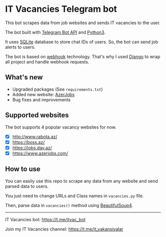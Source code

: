 # IT Vacancies Telegram bot
This bot scrapes data from job websites and sends IT vacancies to the user.

The bot built with [Telegram Bot API](https://core.telegram.org/bots/api) and [Python3](https://www.python.org/).

It uses [SQLite](https://www.sqlite.org/) database to store chat IDs of users.
So, the bot can send job alerts to users.

The bot is based on [webhook](https://en.wikipedia.org/wiki/Webhook) technology.
That's why I used [Django](https://www.djangoproject.com/) to wrap all project and handle webhook requests.

## What's new
- Upgraded packages (See `requirements.txt`)
- Added new website: [AzerJobs](https://www.azerjobs.com/) 
- Bug fixes and improvements

## Supported websites
The bot supports 4 popular vacancy websites for now.
- [x] http://www.rabota.az/
- [x] https://boss.az/
- [x] https://jobs.day.az/
- [x] https://www.azerjobs.com/ 

## How to use
You can easily use this repo to scrape any data from any website and send parsed data to users.

You just need to change URLs and Class names in `vacancies.py` file.

Then, parse data in `vacancies()` method using [BeautifulSoup4](https://pypi.python.org/pypi/beautifulsoup4).

___

IT Vacancies bot: https://t.me/itvac_bot

Join my IT Vacancies channel: https://t.me/it_vakansiyalar
